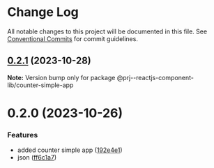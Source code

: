 # Change Log

All notable changes to this project will be documented in this file.
See [Conventional Commits](https://conventionalcommits.org) for commit guidelines.

## [0.2.1](https://github.com/paulAlexSerban/prj--reactjs-component-lib/compare/@prj--reactjs-component-lib/counter-simple-app@0.2.0...@prj--reactjs-component-lib/counter-simple-app@0.2.1) (2023-10-28)

**Note:** Version bump only for package @prj--reactjs-component-lib/counter-simple-app

# 0.2.0 (2023-10-26)

### Features

-   added counter simple app ([192e4e1](https://github.com/paulAlexSerban/prj--reactjs-component-lib/commit/192e4e1544853cc4c5efc747c1d75a04577920bf))
-   json ([ff6c1a7](https://github.com/paulAlexSerban/prj--reactjs-component-lib/commit/ff6c1a7c419f4e66511235803ec26a9db5a85314))
